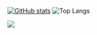 

[![GitHub stats](https://github-readme-stats.vercel.app/api?username=havrom&show_icons=true&theme=shadow_green)](https://github.com/theendofline/github-readme-stats) ![Top Langs](https://github-readme-stats.vercel.app/api/top-langs/?username=havrom&langs_count=20&layout=compact)


<a href="https://u8views.com/github/havrom"><img src="https://u8views.com/api/v1/github/profiles/19670612/views/day-week-month-total-count.svg"></a>
